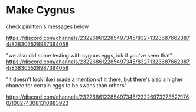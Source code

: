 # Make Cygnus

check pimitten's messages below

https://discord.com/channels/232268612285497345/832713236876623874/838303528987394058

"we also did some testing with cygnus eggs, idk if you've seen that"
https://discord.com/channels/232268612285497345/832713236876623874/838303528987394058

"it doesn't look like i made a mention of it there, but there's also a higher chance for certain eggs to be swans than others"

https://discord.com/channels/232268612285497345/232269732735221760/1002743081310883923